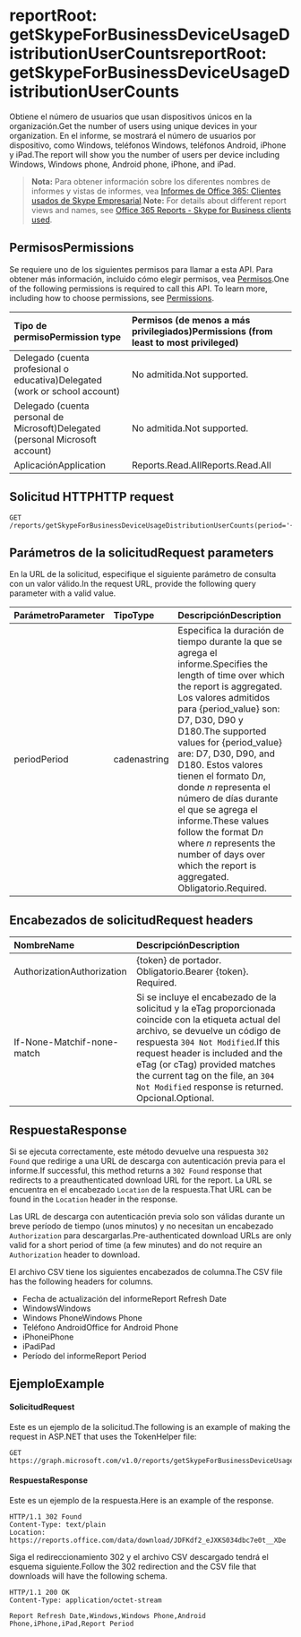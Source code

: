 # <a name="reportroot-getskypeforbusinessdeviceusagedistributionusercounts"></a><span data-ttu-id="b6ab3-101">reportRoot: getSkypeForBusinessDeviceUsageDistributionUserCounts</span><span class="sxs-lookup"><span data-stu-id="b6ab3-101">reportRoot: getSkypeForBusinessDeviceUsageDistributionUserCounts</span></span>

<span data-ttu-id="b6ab3-102">Obtiene el número de usuarios que usan dispositivos únicos en la organización.</span><span class="sxs-lookup"><span data-stu-id="b6ab3-102">Get the number of users using unique devices in your organization.</span></span> <span data-ttu-id="b6ab3-103">En el informe, se mostrará el número de usuarios por dispositivo, como Windows, teléfonos Windows, teléfonos Android, iPhone y iPad.</span><span class="sxs-lookup"><span data-stu-id="b6ab3-103">The report will show you the number of users per device including Windows, Windows phone, Android phone, iPhone, and iPad.</span></span>

> <span data-ttu-id="b6ab3-104">**Nota:** Para obtener información sobre los diferentes nombres de informes y vistas de informes, vea [Informes de Office 365: Clientes usados de Skype Empresarial]((https://support.office.com/client/Skype-for-Business-clients-used-b9019c36-034f-40c7-acb0-c2a0400b03c3)).</span><span class="sxs-lookup"><span data-stu-id="b6ab3-104">**Note:** For details about different report views and names, see [Office 365 Reports - Skype for Business clients used]((https://support.office.com/client/Skype-for-Business-clients-used-b9019c36-034f-40c7-acb0-c2a0400b03c3)).</span></span>

## <a name="permissions"></a><span data-ttu-id="b6ab3-105">Permisos</span><span class="sxs-lookup"><span data-stu-id="b6ab3-105">Permissions</span></span>

<span data-ttu-id="b6ab3-p102">Se requiere uno de los siguientes permisos para llamar a esta API. Para obtener más información, incluido cómo elegir permisos, vea [Permisos](../../../concepts/permissions_reference.md).</span><span class="sxs-lookup"><span data-stu-id="b6ab3-p102">One of the following permissions is required to call this API. To learn more, including how to choose permissions, see [Permissions](../../../concepts/permissions_reference.md).</span></span>

| <span data-ttu-id="b6ab3-108">Tipo de permiso</span><span class="sxs-lookup"><span data-stu-id="b6ab3-108">Permission type</span></span>                        | <span data-ttu-id="b6ab3-109">Permisos (de menos a más privilegiados)</span><span class="sxs-lookup"><span data-stu-id="b6ab3-109">Permissions (from least to most privileged)</span></span> |
| :------------------------------------- | :--------------------------------------- |
| <span data-ttu-id="b6ab3-110">Delegado (cuenta profesional o educativa)</span><span class="sxs-lookup"><span data-stu-id="b6ab3-110">Delegated (work or school account)</span></span>     | <span data-ttu-id="b6ab3-111">No admitida.</span><span class="sxs-lookup"><span data-stu-id="b6ab3-111">Not supported.</span></span>                           |
| <span data-ttu-id="b6ab3-112">Delegado (cuenta personal de Microsoft)</span><span class="sxs-lookup"><span data-stu-id="b6ab3-112">Delegated (personal Microsoft account)</span></span> | <span data-ttu-id="b6ab3-113">No admitida.</span><span class="sxs-lookup"><span data-stu-id="b6ab3-113">Not supported.</span></span>                           |
| <span data-ttu-id="b6ab3-114">Aplicación</span><span class="sxs-lookup"><span data-stu-id="b6ab3-114">Application</span></span>                            | <span data-ttu-id="b6ab3-115">Reports.Read.All</span><span class="sxs-lookup"><span data-stu-id="b6ab3-115">Reports.Read.All</span></span>                         |

## <a name="http-request"></a><span data-ttu-id="b6ab3-116">Solicitud HTTP</span><span class="sxs-lookup"><span data-stu-id="b6ab3-116">HTTP request</span></span>

<!-- { "blockType": "ignored" } --> 

```http
GET /reports/getSkypeForBusinessDeviceUsageDistributionUserCounts(period='{period_value}')
```

## <a name="request-parameters"></a><span data-ttu-id="b6ab3-117">Parámetros de la solicitud</span><span class="sxs-lookup"><span data-stu-id="b6ab3-117">Request parameters</span></span>

<span data-ttu-id="b6ab3-118">En la URL de la solicitud, especifique el siguiente parámetro de consulta con un valor válido.</span><span class="sxs-lookup"><span data-stu-id="b6ab3-118">In the request URL, provide the following query parameter with a valid value.</span></span>

| <span data-ttu-id="b6ab3-119">Parámetro</span><span class="sxs-lookup"><span data-stu-id="b6ab3-119">Parameter</span></span> | <span data-ttu-id="b6ab3-120">Tipo</span><span class="sxs-lookup"><span data-stu-id="b6ab3-120">Type</span></span>   | <span data-ttu-id="b6ab3-121">Descripción</span><span class="sxs-lookup"><span data-stu-id="b6ab3-121">Description</span></span>                              |
| :-------- | :----- | :--------------------------------------- |
| <span data-ttu-id="b6ab3-122">period</span><span class="sxs-lookup"><span data-stu-id="b6ab3-122">Period</span></span>    | <span data-ttu-id="b6ab3-123">cadena</span><span class="sxs-lookup"><span data-stu-id="b6ab3-123">string</span></span> | <span data-ttu-id="b6ab3-124">Especifica la duración de tiempo durante la que se agrega el informe.</span><span class="sxs-lookup"><span data-stu-id="b6ab3-124">Specifies the length of time over which the report is aggregated.</span></span> <span data-ttu-id="b6ab3-125">Los valores admitidos para {period_value} son: D7, D30, D90 y D180.</span><span class="sxs-lookup"><span data-stu-id="b6ab3-125">The supported values for {period_value} are: D7, D30, D90, and D180.</span></span> <span data-ttu-id="b6ab3-126">Estos valores tienen el formato D*n*, donde *n* representa el número de días durante el que se agrega el informe.</span><span class="sxs-lookup"><span data-stu-id="b6ab3-126">These values follow the format D*n* where *n* represents the number of days over which the report is aggregated.</span></span> <span data-ttu-id="b6ab3-127">Obligatorio.</span><span class="sxs-lookup"><span data-stu-id="b6ab3-127">Required.</span></span> |

## <a name="request-headers"></a><span data-ttu-id="b6ab3-128">Encabezados de solicitud</span><span class="sxs-lookup"><span data-stu-id="b6ab3-128">Request headers</span></span>

| <span data-ttu-id="b6ab3-129">Nombre</span><span class="sxs-lookup"><span data-stu-id="b6ab3-129">Name</span></span>          | <span data-ttu-id="b6ab3-130">Descripción</span><span class="sxs-lookup"><span data-stu-id="b6ab3-130">Description</span></span>               |
| :------------ | :------------------------ |
| <span data-ttu-id="b6ab3-131">Authorization</span><span class="sxs-lookup"><span data-stu-id="b6ab3-131">Authorization</span></span> | <span data-ttu-id="b6ab3-p104">{token} de portador. Obligatorio.</span><span class="sxs-lookup"><span data-stu-id="b6ab3-p104">Bearer {token}. Required.</span></span> |
| <span data-ttu-id="b6ab3-134">If-None-Match</span><span class="sxs-lookup"><span data-stu-id="b6ab3-134">if-none-match</span></span> | <span data-ttu-id="b6ab3-135">Si se incluye el encabezado de la solicitud y la eTag proporcionada coincide con la etiqueta actual del archivo, se devuelve un código de respuesta `304 Not Modified`.</span><span class="sxs-lookup"><span data-stu-id="b6ab3-135">If this request header is included and the eTag (or cTag) provided matches the current tag on the file, an `304 Not Modified` response is returned.</span></span> <span data-ttu-id="b6ab3-136">Opcional.</span><span class="sxs-lookup"><span data-stu-id="b6ab3-136">Optional.</span></span> |

## <a name="response"></a><span data-ttu-id="b6ab3-137">Respuesta</span><span class="sxs-lookup"><span data-stu-id="b6ab3-137">Response</span></span>

<span data-ttu-id="b6ab3-138">Si se ejecuta correctamente, este método devuelve una respuesta `302 Found` que redirige a una URL de descarga con autenticación previa para el informe.</span><span class="sxs-lookup"><span data-stu-id="b6ab3-138">If successful, this method returns a `302 Found` response that redirects to a preauthenticated download URL for the report.</span></span> <span data-ttu-id="b6ab3-139">La URL se encuentra en el encabezado `Location` de la respuesta.</span><span class="sxs-lookup"><span data-stu-id="b6ab3-139">That URL can be found in the `Location` header in the response.</span></span>

<span data-ttu-id="b6ab3-140">Las URL de descarga con autenticación previa solo son válidas durante un breve período de tiempo (unos minutos) y no necesitan un encabezado `Authorization` para descargarlas.</span><span class="sxs-lookup"><span data-stu-id="b6ab3-140">Pre-authenticated download URLs are only valid for a short period of time (a few minutes) and do not require an `Authorization` header to download.</span></span>

<span data-ttu-id="b6ab3-141">El archivo CSV tiene los siguientes encabezados de columna.</span><span class="sxs-lookup"><span data-stu-id="b6ab3-141">The CSV file has the following headers for columns.</span></span>

- <span data-ttu-id="b6ab3-142">Fecha de actualización del informe</span><span class="sxs-lookup"><span data-stu-id="b6ab3-142">Report Refresh Date</span></span>
- <span data-ttu-id="b6ab3-143">Windows</span><span class="sxs-lookup"><span data-stu-id="b6ab3-143">Windows</span></span>
- <span data-ttu-id="b6ab3-144">Windows Phone</span><span class="sxs-lookup"><span data-stu-id="b6ab3-144">Windows Phone</span></span>
- <span data-ttu-id="b6ab3-145">Teléfono Android</span><span class="sxs-lookup"><span data-stu-id="b6ab3-145">Office for Android Phone</span></span>
- <span data-ttu-id="b6ab3-146">iPhone</span><span class="sxs-lookup"><span data-stu-id="b6ab3-146">iPhone</span></span>
- <span data-ttu-id="b6ab3-147">iPad</span><span class="sxs-lookup"><span data-stu-id="b6ab3-147">iPad</span></span>
- <span data-ttu-id="b6ab3-148">Período del informe</span><span class="sxs-lookup"><span data-stu-id="b6ab3-148">Report Period</span></span>

## <a name="example"></a><span data-ttu-id="b6ab3-149">Ejemplo</span><span class="sxs-lookup"><span data-stu-id="b6ab3-149">Example</span></span>

#### <a name="request"></a><span data-ttu-id="b6ab3-150">Solicitud</span><span class="sxs-lookup"><span data-stu-id="b6ab3-150">Request</span></span>

<span data-ttu-id="b6ab3-151">Este es un ejemplo de la solicitud.</span><span class="sxs-lookup"><span data-stu-id="b6ab3-151">The following is an example of making the request in ASP.NET that uses the TokenHelper file:</span></span>

<!-- {
  "blockType": "request",
  "name": "reportroot_getskypeforbusinessdeviceusagedistributionusercounts"
}-->

```http
GET https://graph.microsoft.com/v1.0/reports/getSkypeForBusinessDeviceUsageDistributionUserCounts(period='D7')
```

#### <a name="response"></a><span data-ttu-id="b6ab3-152">Respuesta</span><span class="sxs-lookup"><span data-stu-id="b6ab3-152">Response</span></span>

<span data-ttu-id="b6ab3-153">Este es un ejemplo de la respuesta.</span><span class="sxs-lookup"><span data-stu-id="b6ab3-153">Here is an example of the response.</span></span>

<!-- { "blockType": "ignored" } --> 

```http
HTTP/1.1 302 Found
Content-Type: text/plain
Location: https://reports.office.com/data/download/JDFKdf2_eJXKS034dbc7e0t__XDe
```

<span data-ttu-id="b6ab3-154">Siga el redireccionamiento 302 y el archivo CSV descargado tendrá el esquema siguiente.</span><span class="sxs-lookup"><span data-stu-id="b6ab3-154">Follow the 302 redirection and the CSV file that downloads will have the following schema.</span></span>

<!-- {
  "blockType": "response",
  "truncated": true,
  "@odata.type": "stream"
} -->

```http
HTTP/1.1 200 OK
Content-Type: application/octet-stream

Report Refresh Date,Windows,Windows Phone,Android Phone,iPhone,iPad,Report Period
```
